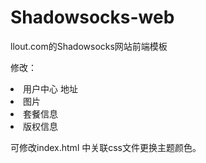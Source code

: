 # Shadowsocks-web
llout.com的Shadowsocks网站前端模板

修改：
<li>用户中心 地址</li>
<li>图片</li>
<li>套餐信息</li>
<li>版权信息</li>

可修改index.html 中关联css文件更换主题颜色。
